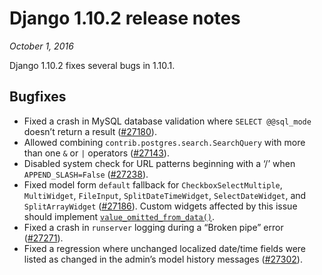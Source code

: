 # Django 1.10.2 release notes

*October 1, 2016*

Django 1.10.2 fixes several bugs in 1.10.1.

## Bugfixes

* Fixed a crash in MySQL database validation where `SELECT @@sql_mode`
  doesn’t return a result ([#27180](https://code.djangoproject.com/ticket/27180)).
* Allowed combining `contrib.postgres.search.SearchQuery` with more than one
  `&` or `|` operators ([#27143](https://code.djangoproject.com/ticket/27143)).
* Disabled system check for URL patterns beginning with a ‘/’ when
  `APPEND_SLASH=False` ([#27238](https://code.djangoproject.com/ticket/27238)).
* Fixed model form `default` fallback for `CheckboxSelectMultiple`,
  `MultiWidget`, `FileInput`, `SplitDateTimeWidget`, `SelectDateWidget`,
  and `SplitArrayWidget` ([#27186](https://code.djangoproject.com/ticket/27186)). Custom widgets affected by this
  issue should implement [`value_omitted_from_data()`](../ref/forms/widgets.md#django.forms.Widget.value_omitted_from_data).
* Fixed a crash in `runserver` logging during a “Broken pipe” error
  ([#27271](https://code.djangoproject.com/ticket/27271)).
* Fixed a regression where unchanged localized date/time fields were listed as
  changed in the admin’s model history messages ([#27302](https://code.djangoproject.com/ticket/27302)).
